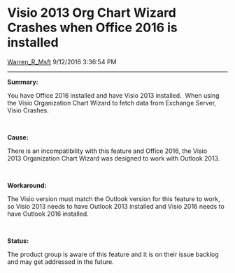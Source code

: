 <div id="page">

# Visio 2013 Org Chart Wizard Crashes when Office 2016 is installed

[Warren\_R\_Msft](https://social.msdn.microsoft.com/profile/Warren_R_Msft)
9/12/2016 3:36:54 PM

-----

<div id="content">

**Summary:**

You have Office 2016 installed and have Visio 2013 installed.  When
using the Visio Organization Chart Wizard to fetch data from Exchange
Server, Visio Crashes.

 

**Cause:**

There is an incompatibility with this feature and Office 2016, the Visio
2013 Organization Chart Wizard was designed to work with Outlook 2013.

 

**Workaround:**

The Visio version must match the Outlook version for this feature to
work, so Visio 2013 needs to have Outlook 2013 installed and Visio 2016
needs to have Outlook 2016 installed.

 

**Status:**

The product group is aware of this feature and it is on their issue
backlog and may get addressed in the future.

</div>

</div>
